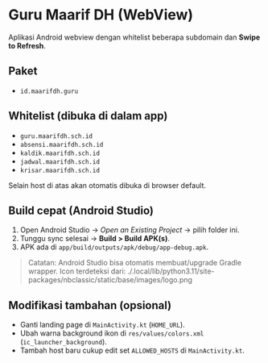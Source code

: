 # Guru Maarif DH (WebView)

Aplikasi Android webview dengan whitelist beberapa subdomain dan **Swipe to Refresh**.

## Paket
- `id.maarifdh.guru`

## Whitelist (dibuka di dalam app)
- `guru.maarifdh.sch.id`
- `absensi.maarifdh.sch.id`
- `kaldik.maarifdh.sch.id`
- `jadwal.maarifdh.sch.id`
- `krisar.maarifdh.sch.id`

Selain host di atas akan otomatis dibuka di browser default.

## Build cepat (Android Studio)
1. Open Android Studio → *Open an Existing Project* → pilih folder ini.
2. Tunggu sync selesai → **Build > Build APK(s)**.
3. APK ada di `app/build/outputs/apk/debug/app-debug.apk`.

> Catatan: Android Studio bisa otomatis membuat/upgrade Gradle wrapper.
> Icon terdeteksi dari: ./.local/lib/python3.11/site-packages/nbclassic/static/base/images/logo.png

## Modifikasi tambahan (opsional)
- Ganti landing page di `MainActivity.kt` (`HOME_URL`).
- Ubah warna background ikon di `res/values/colors.xml` (`ic_launcher_background`).
- Tambah host baru cukup edit set `ALLOWED_HOSTS` di `MainActivity.kt`.
